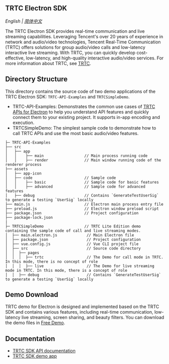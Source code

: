 ## TRTC Electron SDK
_English | [简体中文](README.md)_

The TRTC Electron SDK provides real-time communication and live streaming capabilities. Leveraging Tencent's over 20 years of experience in network and audio/video technologies, Tencent Real-Time Communication (TRTC) offers solutions for group audio/video calls and low-latency interactive live streaming. With TRTC, you can quickly develop cost-effective, low-latency, and high-quality interactive audio/video services.
For more information about TRTC, see [TRTC](https://intl.cloud.tencent.com/products/trtc).

## Directory Structure
This directory contains the source code of two demo applications of the TRTC Electron SDK: `TRTC-API-Examples` and `TRTCSimpleDemo`.

-   TRTC-API-Examples: Demonstrates the common use cases of [TRTC APIs for Electron](https://web.sdk.qcloud.com/trtc/electron/doc/en-us/trtc_electron_sdk/index.html) to help you understand API features and quickly connect them to your existing project. It supports in-app encoding and execution.
-   TRTCSimpleDemo: The simplest sample code to demonstrate how to call TRTC APIs and use the most basic audio/video features.

```
├─ TRTC-API-Examples
├── src
│   ├── app
│   │    ├── main                  // Main process running code
│   │    ├── render                // Main window running code of the renderer process
├── assets
│   ├── app-icon
│   ├── code                       // Sample code
│   │    ├── basic                 // Sample code for basic features
│   │    ├── advanced              // Sample code for advanced features
│   ├── debug                      // Contains `GenerateTestUserSig` to generate a testing `UserSig` locally
├── main.js                        // Electron main process entry file
├── preload.js                     // Electron window preload script
├── package.json                   // Project configuration
├── package-lock.json
|
├─ TRTCSimpleDemo                  // TRTC Lite Edition demo containing the sample code of call and live streaming modes.
│  ├── main.electron.js             // Main Electron file
│  ├── package.json                 // Project configuration
│  ├── vue.config.js                // Vue CLI project file
│  ├── src                          // Source code directory
│  │  ├── pages                     
│  │  │  ├── trtc                   // The Demo for call mode in TRTC. In this mode, there is no concept of role
│  │  │  ├── live                   // The Demo for live streaming mode in TRTC. In this mode, there is a concept of role
│  │  ├── debug                     // Contains `GenerateTestUserSig` to generate a testing `UserSig` locally
```

## Demo Download

TRTC demo for Electron is designed and implemented based on the TRTC SDK and contains various features, including real-time communication, low-latency live streaming, screen sharing, and beauty filters. You can download the demo files in [Free Demo](https://intl.cloud.tencent.com/document/product/647/35076).

## Documentation

- [TRTC SDK API documentation](https://web.sdk.qcloud.com/trtc/electron/doc/en-us/trtc_electron_sdk/index.html)
- [TRTC SDK demo app](https://intl.cloud.tencent.com/document/product/647/35076)

